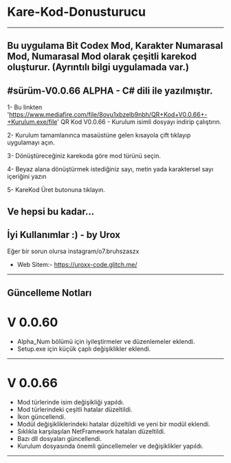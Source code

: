 # Kare-Kod-Donusturucu
--------------------------------------------------------------------
Bu uygulama Bit Codex Mod, Karakter Numarasal Mod, Numarasal Mod olarak çeşitli karekod oluşturur. (Ayrıntılı bilgi uygulamada var.)
--------------------------------------------------------------------
#sürüm-V0.0.66 ALPHA - C# dili ile yazılmıştır.
--------------------------------------------------------------------
1- Bu linkten 'https://www.mediafire.com/file/8ovu1xbzelb9nbh/QR+Kod+V0.0.66+-+Kurulum.exe/file' QR Kod V0.0.66 - Kurulum isimli dosyayı indirip çalıştırın.

2- Kurulum tamamlanınca masaüstüne gelen kısayola çift tıklayıp uygulamayı açın.

3- Dönüştüreceğiniz karekoda göre mod türünü seçin.

4- Beyaz alana dönüştürmek istediğiniz sayı, metin yada karaktersel sayı içeriğini yazın

5- KareKod Üret butonuna tıklayın.

Ve hepsi bu kadar...
--------------------------------------------------------------------
İyi Kullanımlar :) - by Urox 
--------------------------------------------------------------------
Eğer bir sorun olursa instagram/o7.bruhszaszx

- Web Sitem:- https://uroxx-code.glitch.me/
--------------------------------------------------------------------
Güncelleme Notları
--------------------------------------------------------------------
# V 0.0.60 

- Alpha_Num bölümü için iyileştirmeler ve düzenlemeler eklendi.
- Setup.exe için küçük çaplı değişiklikler eklendi.
--------------------------------------------------------------------
# V 0.0.66

- Mod türlerinde isim değişikliği yapıldı.
- Mod türlerindeki çeşitli hatalar düzeltildi.
- İkon güncellendi.
- Modül değişikliklerindeki hatalar düzeltildi ve yeni bir modül eklendi.
- Sıklıkla karşılaşılan NetFramework hataları düzeltildi.
- Bazı dll dosyaları güncellendi.
- Kurulum dosyasında önemli güncellemeler ve değişiklikler yapıldı.
--------------------------------------------------------------------
